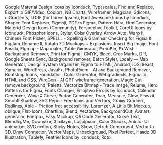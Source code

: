 Google Material Design Icons by Iconduck, Typescales, Find and Replace, Export to GIF/Video, Coolors, NB Charts, Wireframer, Magician, 3dicons, uiGradients, LORE (for Lorem Ipsum), Font Awesome Icons by Iconduck, Shaper, Font Replacer, Figmoji, PDF to Figma, Pattern Hero, HtmlGenerator, Material Design Icons (Community), Perspective Toolkit, CoreUI Icons by Iconduck, Phosphor Icons, Styler, Color Overlay, Arrow Auto, Warp It, Chinese Font Picker, SPELLL - Spelling & Grammar Checking for Figma & FigJam, Rename It, Rotato 3D Mockups + Explosions, Insert Big Image, Font Fascia, Figmap - Map maker, Table Generator, ProtoPie, PicWish Background Remover, Print for Figma | CMYK, Bleed, Crop Marks, DPI, Google Sheets Sync, Background remover, Batch Styler, Localy — Map Generator, Design System Organizer, Figma to HTML, Android, iOS, React, Xamarin, WordPress, JavaFx, PhotoRoom - AI and Background Remover, Bootstrap Icons, Foundation: Color Generator, Webgradients, Figma to HTML and CSS, WireGen - AI GPT wireframe generation, Magic Cut - remove background, Palette, Vectorize Bitmap - Trace Image, Relume, Hero Patterns for Figma, Fonts Changer, Emojitwo Emojis by Iconduck, Calendar Generator, Wave & Сurve, Button Generator, Todo, Measure, Glow, Flowkit, SmoothShadow, SVG Repo - Free Icons and Vectors, Grainy Gradient, Redlines, Able – Friction free accessibility, Loremzer, A Little Bit Mockup, oblique, Flat-Icons, Chartline, Blend, Vectorize, BackgroundCut, Avatars generator, Fontpair, Easy Mockup, QR Code Generator, Curve Text, BlendingMe, Downsize, Similayer, Logoipsum, Color Shades, Aninix · UI animation, SVG motion, Sticky Notes, Skew, Detach Component, Vector to 3D, Draw Connector, Vector Maps, Unbackground, Pixel Perfect, Handz 3D Illustration, Tablefy, Feather Icons by Iconduck, Roto
